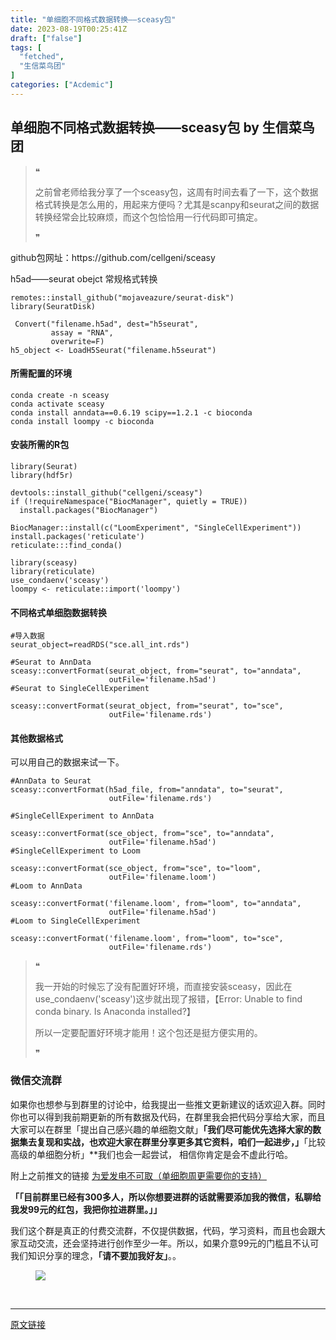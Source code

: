 ```yaml
---
title: "单细胞不同格式数据转换——sceasy包"
date: 2023-08-19T00:25:41Z
draft: ["false"]
tags: [
  "fetched",
  "生信菜鸟团"
]
categories: ["Acdemic"]
---
```

单细胞不同格式数据转换——sceasy包 by 生信菜鸟团
------
<div><section data-tool="mdnice编辑器" data-website="https://www.mdnice.com"><blockquote data-tool="mdnice编辑器"><span>❝</span><p>之前曾老师给我分享了一个sceasy包，这周有时间去看了一下，这个数据格式转换是怎么用的，用起来方便吗？尤其是scanpy和seurat之间的数据转换经常会比较麻烦，而这个包恰恰用一行代码即可搞定。</p><span>❞</span></blockquote><p data-tool="mdnice编辑器">github包网址：https://github.com/cellgeni/sceasy</p><p data-tool="mdnice编辑器"><span>h</span><span>5ad</span><span>——seurat obejct 常规格式转换</span></p><pre data-tool="mdnice编辑器"><span></span><code>remotes::install_github(<span>"mojaveazure/seurat-disk"</span>)<br><span>library</span>(SeuratDisk)<br><br> Convert(<span>"filename.h5ad"</span>, dest=<span>"h5seurat"</span>,<br>         assay = <span>"RNA"</span>,<br>         overwrite=<span>F</span>)<br>h5_object &lt;- LoadH5Seurat(<span>"filename.h5seurat"</span>)<br></code></pre><h4 data-tool="mdnice编辑器"><span></span>所需配置的环境<span></span></h4><pre data-tool="mdnice编辑器"><span></span><code>conda create -n sceasy<br>conda activate sceasy<br>conda install anndata==<span>0.6</span><span>.19</span> scipy==<span>1.2</span><span>.1</span> -c bioconda<br>conda install loompy -c bioconda<br></code></pre><h4 data-tool="mdnice编辑器"><span></span>安装所需的R包<span></span></h4><pre data-tool="mdnice编辑器"><span></span><code><span>library</span>(Seurat)<br><span>library</span>(hdf5r)<br><br>devtools::install_github(<span>"cellgeni/sceasy"</span>)<br><span>if</span> (!requireNamespace(<span>"BiocManager"</span>, quietly = <span>TRUE</span>))<br>  install.packages(<span>"BiocManager"</span>)<br><br>BiocManager::install(c(<span>"LoomExperiment"</span>, <span>"SingleCellExperiment"</span>))<br>install.packages(<span>'reticulate'</span>)<br>reticulate:::find_conda()<br><br><span>library</span>(sceasy)<br><span>library</span>(reticulate)<br>use_condaenv(<span>'sceasy'</span>)<br>loompy &lt;- reticulate::import(<span>'loompy'</span>)<br></code></pre><h4 data-tool="mdnice编辑器"><span></span>不同格式单细胞数据转换<span></span></h4><pre data-tool="mdnice编辑器"><span></span><code><span>#导入数据</span><br>seurat_object=readRDS(<span>"sce.all_int.rds"</span>)<br><br><span>#Seurat to AnnData</span><br>sceasy::convertFormat(seurat_object, from=<span>"seurat"</span>, to=<span>"anndata"</span>,<br>                      outFile=<span>'filename.h5ad'</span>)<br><span>#Seurat to SingleCellExperiment</span><br><br>sceasy::convertFormat(seurat_object, from=<span>"seurat"</span>, to=<span>"sce"</span>,<br>                      outFile=<span>'filename.rds'</span>)<br></code></pre><h4 data-tool="mdnice编辑器"><span></span>其他数据格式<span></span></h4><p data-tool="mdnice编辑器">可以用自己的数据来试一下。</p><pre data-tool="mdnice编辑器"><span></span><code><span>#AnnData to Seurat</span><br>sceasy::convertFormat(h5ad_file, from=<span>"anndata"</span>, to=<span>"seurat"</span>,<br>                      outFile=<span>'filename.rds'</span>)<br><br><span>#SingleCellExperiment to AnnData</span><br><br>sceasy::convertFormat(sce_object, from=<span>"sce"</span>, to=<span>"anndata"</span>,<br>                      outFile=<span>'filename.h5ad'</span>)<br><span>#SingleCellExperiment to Loom</span><br><br>sceasy::convertFormat(sce_object, from=<span>"sce"</span>, to=<span>"loom"</span>,<br>                      outFile=<span>'filename.loom'</span>)<br><span>#Loom to AnnData</span><br><br>sceasy::convertFormat(<span>'filename.loom'</span>, from=<span>"loom"</span>, to=<span>"anndata"</span>,<br>                      outFile=<span>'filename.h5ad'</span>)<br><span>#Loom to SingleCellExperiment</span><br><br>sceasy::convertFormat(<span>'filename.loom'</span>, from=<span>"loom"</span>, to=<span>"sce"</span>,<br>                      outFile=<span>'filename.rds'</span>)<br></code></pre><blockquote data-tool="mdnice编辑器"><span>❝</span><p>我一开始的时候忘了没有配置好环境，而直接安装sceasy，因此在use_condaenv('sceasy')这步就出现了报错，【Error: Unable to find conda binary. Is Anaconda installed?】</p><p>所以一定要配置好环境才能用！这个包还是挺方便实用的。</p><span>❞</span></blockquote><h3 data-tool="mdnice编辑器"><span></span><span>微信交流群</span><span></span></h3><p data-tool="mdnice编辑器">如果你也想参与到群里的讨论中，给我提出一些推文更新建议的话欢迎入群。同时你也可以得到我前期更新的所有数据及代码，在群里我会把代码分享给大家，而且大家可以在群里「提出自己感兴趣的单细胞文献」<strong>「我们尽可能优先选择大家的数据集去复现和实战，也欢迎大家在群里分享更多其它资料，咱们一起进步，」</strong>「比较高级的单细胞分析」**我们也会一起尝试， 相信你肯定是会不虚此行哈。</p><p data-tool="mdnice编辑器">附上之前推文的链接 <a href="https://mp.weixin.qq.com/s?__biz=MzUzMTEwODk0Ng==&amp;mid=2247512238&amp;idx=1&amp;sn=e0c6dc2ea0e089aabb78133e50fb5d7f&amp;scene=21#wechat_redirect" data-linktype="2">为爱发电不可取（单细胞周更需要你的支持）</a></p><p data-tool="mdnice编辑器"><strong>「「目前群里已经有300多人，所以你想要进群的话就需要添加我的微信，私聊给我发99元的红包，我把你拉进群里。」」</strong></p><p data-tool="mdnice编辑器">我们这个群是真正的付费交流群，不仅提供数据，代码，学习资料，而且也会跟大家互动交流，还会坚持进行创作至少一年。所以，如果介意99元的门槛且不认可我们知识分享的理念，<strong>「请不要加我好友」</strong>。。</p><figure data-tool="mdnice编辑器"><img data-ratio="1" data-src="https://mmbiz.qpic.cn/mmbiz_png/iaRJcrq2Los98Wlq7do1rOYclgO0yo4DIt4rJVUMmZU7l0GEk31KdZic7DRRu5fb4bNOG6Dzrz5XBMTc0Vep30Dg/640?wx_fmt=png" data-type="png" data-w="172" src="https://mmbiz.qpic.cn/mmbiz_png/iaRJcrq2Los98Wlq7do1rOYclgO0yo4DIt4rJVUMmZU7l0GEk31KdZic7DRRu5fb4bNOG6Dzrz5XBMTc0Vep30Dg/640?wx_fmt=png"></figure></section><p><br></p><p><mp-style-type data-value="10000"></mp-style-type></p></div>  
<hr>
<a href="https://mp.weixin.qq.com/s/PnfmMX3HH9IwBeiLi5MLmg",target="_blank" rel="noopener noreferrer">原文链接</a>
